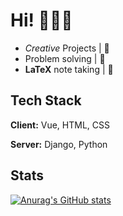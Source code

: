 
# Hi! 🧙🏼‍♂️

- *Creative* Projects | 🥼
- Problem solving | 👾
- **LaTeX** note taking | 📒


## Tech Stack

**Client:** Vue, HTML, CSS

**Server:** Django, Python

## Stats

[![Anurag's GitHub stats](https://github-readme-stats.vercel.app/api?username=finntechh)](https://github.com/anuraghazra/github-readme-stats)
